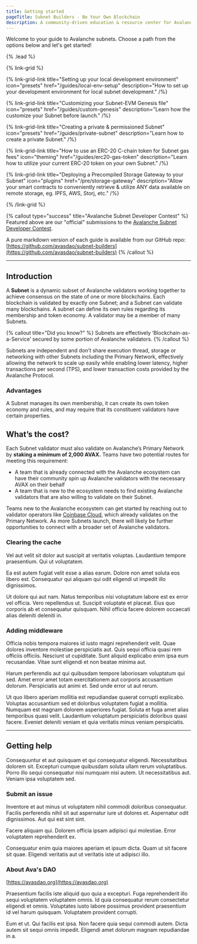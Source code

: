 ```yaml
---
title: Getting started
pageTitle: Subnet Builders - Be Your Own Blockchain
description: A community-driven education & resource center for Avalanche subnet builders.
---
```


Welcome to your guide to Avalanche subnets.
Choose a path from the options below and let's get started!

{% .lead %}

{% link-grid %}

{% link-grid-link title="Setting up your local development environment" icon="presets" href="/guides/local-env-setup" description="How to set up your development environment for local subnet development." /%}

{% link-grid-link title="Customizing your Subnet-EVM Genesis file" icon="presets" href="/guides/custom-genesis" description="Learn how the customize your Subnet before launch." /%}

{% link-grid-link title="Creating a private & permissioned Subnet" icon="presets" href="/guides/private-subnet" description="Learn how to create a private Subnet." /%}

{% link-grid-link title="How to use an ERC-20 C-chain token for Subnet gas fees" icon="theming" href="/guides/erc20-gas-token" description="Learn how to utilize your current ERC-20 token on your own Subnet." /%}

{% link-grid-link title="Deploying a Precompiled Storage Gateway to your Subnet" icon="plugins" href="/pre/storage-gateway" description="Allow your smart contracts to conveniently retrieve & utilize ANY data available on remote storage, eg. IPFS, AWS, Storj, etc." /%}

{% /link-grid %}

{% callout type="success" title="Avalanche Subnet Developer Contest" %}
Featured above are our "official" submissions to the [Avalanche Subnet Developer Contest](https://medium.com/avalancheavax/avalanche-launches-subnet-tutorial-contest-with-32k-in-prizes-e8c81c731f2a).

A pure markdown version of each guide is available from our GitHub repo:
[https://github.com/avasdao/subnet-builders](https://github.com/avasdao/subnet-builders)
{% /callout %}

---

## Introduction

A __Subnet__ is a dynamic subset of Avalanche validators working together to achieve consensus on the state of one or more blockchains. Each blockchain is validated by exactly one Subnet; and a Subnet can validate many blockchains. A subnet can define its own rules regarding its membership and token economy. A validator may be a member of many Subnets.

{% callout title="Did you know?" %}
Subnets are effectively ‘Blockchain-as-a-Service’ secured by some portion of Avalanche validators.
{% /callout %}

Subnets are independent and don’t share execution thread, storage or networking with other Subnets including the Primary Network, effectively allowing the network to scale up easily while enabling lower latency, higher transactions per second (TPS), and lower transaction costs provided by the Avalanche Protocol.


### Advantages

A Subnet manages its own membership, it can create its own token economy and rules, and may require that its constituent validators have certain properties.

## What’s the cost?

Each Subnet validator must also validate on Avalanche’s Primary Network by __staking a minimum of 2,000 AVAX.__ Teams have two potential routes for meeting this requirement:

- A team that is already connected with the Avalanche ecosystem can have their community spin up Avalanche validators with the necessary AVAX on their behalf
- A team that is new to the ecosystem needs to find existing Avalanche validators that are also willing to validate on their Subnet.

Teams new to the Avalanche ecosystem can get started by reaching out to validator operators like [Coinbase Cloud](https://www.coinbase.com/cloud/cloud-interest), which already validates on the Primary Network. As more Subnets launch, there will likely be further opportunities to connect with a broader set of Avalanche validators.

### Clearing the cache

Vel aut velit sit dolor aut suscipit at veritatis voluptas. Laudantium tempore praesentium. Qui ut voluptatem.

Ea est autem fugiat velit esse a alias earum. Dolore non amet soluta eos libero est. Consequatur qui aliquam qui odit eligendi ut impedit illo dignissimos.

Ut dolore qui aut nam. Natus temporibus nisi voluptatum labore est ex error vel officia. Vero repellendus ut. Suscipit voluptate et placeat. Eius quo corporis ab et consequatur quisquam. Nihil officia facere dolorem occaecati alias deleniti deleniti in.

### Adding middleware

Officia nobis tempora maiores id iusto magni reprehenderit velit. Quae dolores inventore molestiae perspiciatis aut. Quis sequi officia quasi rem officiis officiis. Nesciunt ut cupiditate. Sunt aliquid explicabo enim ipsa eum recusandae. Vitae sunt eligendi et non beatae minima aut.

Harum perferendis aut qui quibusdam tempore laboriosam voluptatum qui sed. Amet error amet totam exercitationem aut corporis accusantium dolorum. Perspiciatis aut animi et. Sed unde error ut aut rerum.

Ut quo libero aperiam mollitia est repudiandae quaerat corrupti explicabo. Voluptas accusantium sed et doloribus voluptatem fugiat a mollitia. Numquam est magnam dolorem asperiores fugiat. Soluta et fuga amet alias temporibus quasi velit. Laudantium voluptatum perspiciatis doloribus quasi facere. Eveniet deleniti veniam et quia veritatis minus veniam perspiciatis.

---

## Getting help

Consequuntur et aut quisquam et qui consequatur eligendi. Necessitatibus dolorem sit. Excepturi cumque quibusdam soluta ullam rerum voluptatibus. Porro illo sequi consequatur nisi numquam nisi autem. Ut necessitatibus aut. Veniam ipsa voluptatem sed.

### Submit an issue

Inventore et aut minus ut voluptatem nihil commodi doloribus consequatur. Facilis perferendis nihil sit aut aspernatur iure ut dolores et. Aspernatur odit dignissimos. Aut qui est sint sint.

Facere aliquam qui. Dolorem officia ipsam adipisci qui molestiae. Error voluptatem reprehenderit ex.

Consequatur enim quia maiores aperiam et ipsum dicta. Quam ut sit facere sit quae. Eligendi veritatis aut ut veritatis iste ut adipisci illo.

### About Ava's DAO

[https://avasdao.org](https://avasdao.org)

Praesentium facilis iste aliquid quo quia a excepturi. Fuga reprehenderit illo sequi voluptatem voluptatem omnis. Id quia consequatur rerum consectetur eligendi et omnis. Voluptates iusto labore possimus provident praesentium id vel harum quisquam. Voluptatem provident corrupti.

Eum et ut. Qui facilis est ipsa. Non facere quia sequi commodi autem. Dicta autem sit sequi omnis impedit. Eligendi amet dolorum magnam repudiandae in a.
